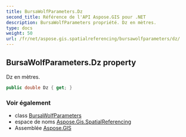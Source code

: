 ```yaml
---
title: BursaWolfParameters.Dz
second_title: Référence de l'API Aspose.GIS pour .NET
description: BursaWolfParameters propriété. Dz en mètres.
type: docs
weight: 50
url: /fr/net/aspose.gis.spatialreferencing/bursawolfparameters/dz/
---
```

## BursaWolfParameters.Dz property

Dz en mètres.

```csharp
public double Dz { get; }
```

### Voir également

* class [BursaWolfParameters](../)
* espace de noms [Aspose.Gis.SpatialReferencing](../../bursawolfparameters/)
* Assemblée [Aspose.GIS](../../../)


